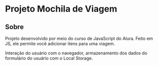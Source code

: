<h1> Projeto Mochila de Viagem </h1>

<h2> Sobre </h2>

<p> Projeto desenvolvido por meio do curso de JavaScript do Alura. Feito em JS, ele permite você adicionar itens para uma viagem. </p>
<p> Interação do usuário com o navegador, armazenamento dos dados do formulário do usuário com o Local Storage. </p>
